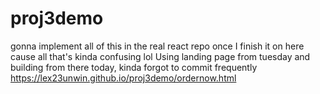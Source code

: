 # proj3demo
gonna implement all of this in the real react repo once I finish it on here cause all that's kinda confusing lol
Using landing page from tuesday and building from there today, kinda forgot to commit frequently
https://lex23unwin.github.io/proj3demo/ordernow.html
